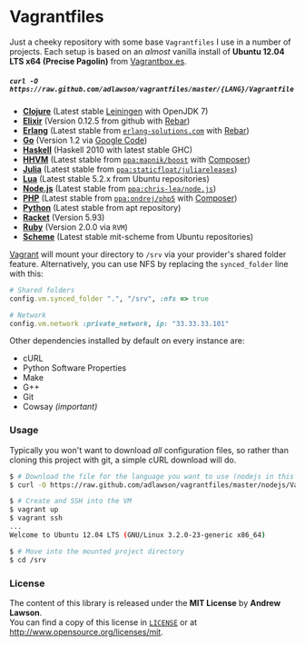 # Vagrantfiles #


Just a cheeky repository with some base `Vagrantfiles` I use in a number of projects.
Each setup is based on an *almost* vanilla install of **Ubuntu 12.04 LTS x64 (Precise Pagolin)**
from [Vagrantbox.es][vagrantboxes].

##### `curl -O https://raw.github.com/adlawson/vagrantfiles/master/{LANG}/Vagrantfile`


 - [**Clojure**][vagrantfile-clojure] (Latest stable [Leiningen][leiningen] with OpenJDK 7)
 - [**Elixir**][vagrantfile-elixir] (Version 0.12.5 from github with [Rebar][rebar])
 - [**Erlang**][vagrantfile-erlang] (Latest stable from [`erlang-solutions.com`][erl-solutions] with [Rebar][rebar])
 - [**Go**][vagrantfile-go] (Version 1.2 via [Google Code][googlecode-go])
 - [**Haskell**][vagrantfile-haskell] (Haskell 2010 with latest stable GHC)
 - [**HHVM**][vagrantfile-hhvm] (Latest stable from [`ppa:mapnik/boost`][wiki-hhvm] with [Composer][composer])
 - [**Julia**][vagrantfile-julia] (Latest stable from [`ppa:staticfloat/juliareleases`][launchpad-julia])
 - [**Lua**][vagrantfile-lua] (Latest stable 5.2.x from Ubuntu repositories)
 - [**Node.js**][vagrantfile-nodejs] (Latest stable from [`ppa:chris-lea/node.js`][launchpad-nodejs])
 - [**PHP**][vagrantfile-php] (Latest stable from [`ppa:ondrej/php5`][launchpad-php] with [Composer][composer])
 - [**Python**][vagrantfile-python] (Latest stable from apt repository)
 - [**Racket**][vagrantfile-racket] (Version 5.93)
 - [**Ruby**][vagrantfile-ruby] (Version 2.0.0 via `RVM`)
 - [**Scheme**][vagrantfile-scheme] (Latest stable mit-scheme from Ubuntu repositories)


[Vagrant][vagrant] will mount your directory to `/srv` via your provider's shared folder feature.
Alternatively, you can use NFS by replacing the `synced_folder` line with this:

```ruby
# Shared folders
config.vm.synced_folder ".", "/srv", :nfs => true

# Network
config.vm.network :private_network, ip: "33.33.33.101"
```


Other dependencies installed by default on every instance are:
 - cURL
 - Python Software Properties
 - Make
 - G++
 - Git
 - Cowsay *(important)*


### Usage
Typically you won't want to download *all* configuration files, so rather than
cloning this project with git, a simple cURL download will do.
```bash
$ # Download the file for the language you want to use (nodejs in this example)
$ curl -O https://raw.github.com/adlawson/vagrantfiles/master/nodejs/Vagrantfile

$ # Create and SSH into the VM
$ vagrant up
$ vagrant ssh
...
Welcome to Ubuntu 12.04 LTS (GNU/Linux 3.2.0-23-generic x86_64)

$ # Move into the mounted project directory
$ cd /srv
```


### License ###
The content of this library is released under the **MIT License** by **Andrew Lawson**.<br/>
You can find a copy of this license in [`LICENSE`][license] or at http://www.opensource.org/licenses/mit.


<!-- Links -->
[vagrant]: http://vagrantup.com
[vagrantboxes]: http://vagrantbox.es
[composer]: http://getcomposer.org
[erl-solutions]: https://www.erlang-solutions.com/downloads/download-erlang-otp
[googlecode-go]: https://code.google.com/p/go/downloads/list
[leiningen]: https://github.com/technomancy/leiningen
[launchpad-julia]: https://launchpad.net/~staticfloat/+archive/juliareleases
[launchpad-nodejs]: https://launchpad.net/~chris-lea/+archive/node.js
[launchpad-php]: https://launchpad.net/~ondrej/+archive/php5
[wiki-hhvm]: https://github.com/facebook/hhvm/wiki/Prebuilt-Packages-on-Ubuntu-12.04
[license]: /LICENSE
[rebar]: https://github.com/rebar/rebar
[vagrantfile-clojure]: /clojure/Vagrantfile
[vagrantfile-elixir]: /elixir/Vagrantfile
[vagrantfile-erlang]: /erlang/Vagrantfile
[vagrantfile-go]: /go/Vagrantfile
[vagrantfile-haskell]: /haskell/Vagrantfile
[vagrantfile-hhvm]: /hhvm/Vagrantfile
[vagrantfile-julia]: /julia/Vagrantfile
[vagrantfile-lua]: /lua/Vagrantfile
[vagrantfile-nodejs]: /nodejs/Vagrantfile
[vagrantfile-php]: /php/Vagrantfile
[vagrantfile-python]: /python/Vagrantfile
[vagrantfile-racket]: /racket/Vagrantfile
[vagrantfile-ruby]: /ruby/Vagrantfile
[vagrantfile-scheme]: /scheme/Vagrantfile
